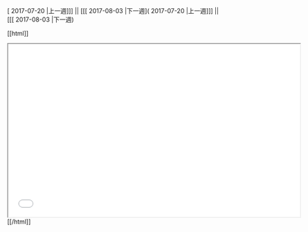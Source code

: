 [ 2017-07-20 |上一週]]] || [[[ 2017-08-03 |下一週]( 2017-07-20 |上一週]]] || [[[ 2017-08-03 |下一週)



[[html]]
<iframe src='<http://pad.hackingthursday.org>  ?showControls=true&showChat=true&showLineNumbers=true&useMonospaceFont=false' width=675 height=400></iframe>
[[/html]]